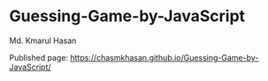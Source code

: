 # Guessing-Game-by-JavaScript

Md. Kmarul Hasan

Published page: https://chasmkhasan.github.io/Guessing-Game-by-JavaScript/
